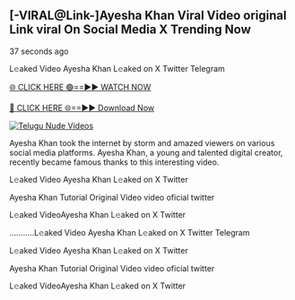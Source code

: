 ## [-VIRAL@Link-]Ayesha Khan Viral Video original Link viral On Social Media X Trending Now


37 seconds ago

L𝚎aked Video Ayesha Khan L𝚎aked on X Twitter Telegram

[🌐 CLICK HERE 🟢==►► WATCH NOW](https://azvirallink.blogspot.com/2025/01/viral-video-new-year-2025.html)

[🔴 CLICK HERE 🌐==►► Download Now](https://azvirallink.blogspot.com/2025/01/viral-video-new-year-2025.html)

[![Telugu Nude Videos](https://i.imgur.com/6ooyjBv.gif)](https://azvirallink.blogspot.com/2025/01/viral-video-new-year-2025.html)

Ayesha Khan took the internet by storm and amazed viewers on various social media platforms. Ayesha Khan, a young and talented digital creator, recently became famous thanks to this interesting video.

L𝚎aked Video Ayesha Khan L𝚎aked on X Twitter

Ayesha Khan Tutorial Original Video video oficial twitter

L𝚎aked VideoAyesha Khan L𝚎aked on X Twitter

...........L𝚎aked Video Ayesha Khan L𝚎aked on X Twitter Telegram

L𝚎aked Video Ayesha Khan L𝚎aked on X Twitter

Ayesha Khan Tutorial Original Video video oficial twitter

L𝚎aked VideoAyesha Khan L𝚎aked on X Twitter
